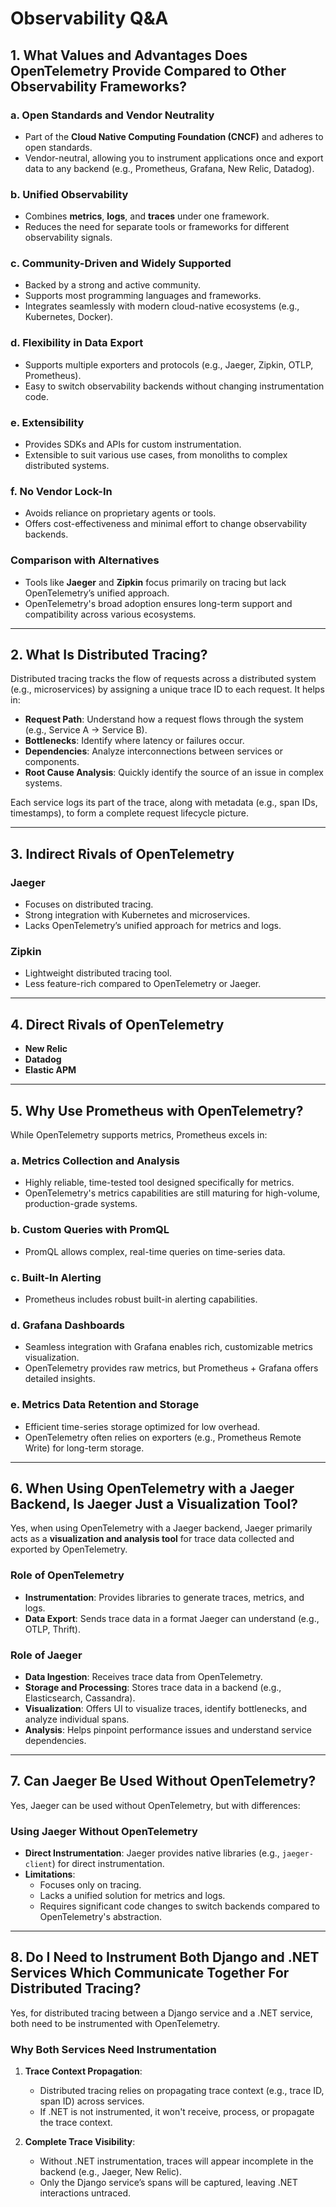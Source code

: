 # Observability Q&A

## 1. What Values and Advantages Does OpenTelemetry Provide Compared to Other Observability Frameworks?

### a. Open Standards and Vendor Neutrality
- Part of the **Cloud Native Computing Foundation (CNCF)** and adheres to open standards.
- Vendor-neutral, allowing you to instrument applications once and export data to any backend (e.g., Prometheus, Grafana, New Relic, Datadog).

### b. Unified Observability
- Combines **metrics**, **logs**, and **traces** under one framework.
- Reduces the need for separate tools or frameworks for different observability signals.

### c. Community-Driven and Widely Supported
- Backed by a strong and active community.
- Supports most programming languages and frameworks.
- Integrates seamlessly with modern cloud-native ecosystems (e.g., Kubernetes, Docker).

### d. Flexibility in Data Export
- Supports multiple exporters and protocols (e.g., Jaeger, Zipkin, OTLP, Prometheus).
- Easy to switch observability backends without changing instrumentation code.

### e. Extensibility
- Provides SDKs and APIs for custom instrumentation.
- Extensible to suit various use cases, from monoliths to complex distributed systems.

### f. No Vendor Lock-In
- Avoids reliance on proprietary agents or tools.
- Offers cost-effectiveness and minimal effort to change observability backends.

### Comparison with Alternatives
- Tools like **Jaeger** and **Zipkin** focus primarily on tracing but lack OpenTelemetry’s unified approach.
- OpenTelemetry's broad adoption ensures long-term support and compatibility across various ecosystems.

---

## 2. What Is Distributed Tracing?

Distributed tracing tracks the flow of requests across a distributed system (e.g., microservices) by assigning a unique trace ID to each request. It helps in:

- **Request Path**: Understand how a request flows through the system (e.g., Service A → Service B).
- **Bottlenecks**: Identify where latency or failures occur.
- **Dependencies**: Analyze interconnections between services or components.
- **Root Cause Analysis**: Quickly identify the source of an issue in complex systems.

Each service logs its part of the trace, along with metadata (e.g., span IDs, timestamps), to form a complete request lifecycle picture.

---

## 3. Indirect Rivals of OpenTelemetry

### Jaeger
- Focuses on distributed tracing.
- Strong integration with Kubernetes and microservices.
- Lacks OpenTelemetry’s unified approach for metrics and logs.

### Zipkin
- Lightweight distributed tracing tool.
- Less feature-rich compared to OpenTelemetry or Jaeger.

---

## 4. Direct Rivals of OpenTelemetry
- **New Relic**
- **Datadog**
- **Elastic APM**

---

## 5. Why Use Prometheus with OpenTelemetry?

While OpenTelemetry supports metrics, Prometheus excels in:

### a. Metrics Collection and Analysis
- Highly reliable, time-tested tool designed specifically for metrics.
- OpenTelemetry's metrics capabilities are still maturing for high-volume, production-grade systems.

### b. Custom Queries with PromQL
- PromQL allows complex, real-time queries on time-series data.

### c. Built-In Alerting
- Prometheus includes robust built-in alerting capabilities.

### d. Grafana Dashboards
- Seamless integration with Grafana enables rich, customizable metrics visualization.
- OpenTelemetry provides raw metrics, but Prometheus + Grafana offers detailed insights.

### e. Metrics Data Retention and Storage
- Efficient time-series storage optimized for low overhead.
- OpenTelemetry often relies on exporters (e.g., Prometheus Remote Write) for long-term storage.

---

## 6. When Using OpenTelemetry with a Jaeger Backend, Is Jaeger Just a Visualization Tool?

Yes, when using OpenTelemetry with a Jaeger backend, Jaeger primarily acts as a **visualization and analysis tool** for trace data collected and exported by OpenTelemetry.

### Role of OpenTelemetry
- **Instrumentation**: Provides libraries to generate traces, metrics, and logs.
- **Data Export**: Sends trace data in a format Jaeger can understand (e.g., OTLP, Thrift).

### Role of Jaeger
- **Data Ingestion**: Receives trace data from OpenTelemetry.
- **Storage and Processing**: Stores trace data in a backend (e.g., Elasticsearch, Cassandra).
- **Visualization**: Offers UI to visualize traces, identify bottlenecks, and analyze individual spans.
- **Analysis**: Helps pinpoint performance issues and understand service dependencies.

---

## 7. Can Jaeger Be Used Without OpenTelemetry?

Yes, Jaeger can be used without OpenTelemetry, but with differences:

### Using Jaeger Without OpenTelemetry
- **Direct Instrumentation**: Jaeger provides native libraries (e.g., `jaeger-client`) for direct instrumentation.
- **Limitations**:
  - Focuses only on tracing.
  - Lacks a unified solution for metrics and logs.
  - Requires significant code changes to switch backends compared to OpenTelemetry's abstraction.

---

## 8. Do I Need to Instrument Both Django and .NET Services Which Communicate Together For Distributed Tracing?

Yes, for distributed tracing between a Django service and a .NET service, both need to be instrumented with OpenTelemetry.

### Why Both Services Need Instrumentation
1. **Trace Context Propagation**:
   - Distributed tracing relies on propagating trace context (e.g., trace ID, span ID) across services.
   - If .NET is not instrumented, it won't receive, process, or propagate the trace context.

2. **Complete Trace Visibility**:
   - Without .NET instrumentation, traces will appear incomplete in the backend (e.g., Jaeger, New Relic).
   - Only the Django service’s spans will be captured, leaving .NET interactions untraced.
